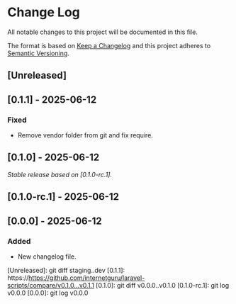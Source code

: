 # Change Log
All notable changes to this project will be documented in this file.

The format is based on [Keep a Changelog](http://keepachangelog.com/)
and this project adheres to [Semantic Versioning](http://semver.org/).

## [Unreleased]

## [0.1.1] - 2025-06-12

### Fixed

- Remove vendor folder from git and fix require.

## [0.1.0] - 2025-06-12

_Stable release based on [0.1.0-rc.1]._

## [0.1.0-rc.1] - 2025-06-12

## [0.0.0] - 2025-06-12

### Added

- New changelog file.

[Unreleased]: git diff staging..dev
[0.1.1]: https://https://github.com/internetguru/laravel-scripts/compare/v0.1.0...v0.1.1
[0.1.0]: git diff v0.0.0..v0.1.0
[0.1.0-rc.1]: git log v0.0.0
[0.0.0]: git log v0.0.0
